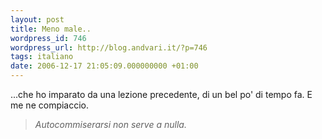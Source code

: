```yaml
---
layout: post
title: Meno male..
wordpress_id: 746
wordpress_url: http://blog.andvari.it/?p=746
tags: italiano
date: 2006-12-17 21:05:09.000000000 +01:00
---
```

...che ho imparato da una lezione precedente, di un bel po' di tempo fa. E me ne compiaccio.
<blockquote><em>Autocommiserarsi non serve a nulla.</em></blockquote>
